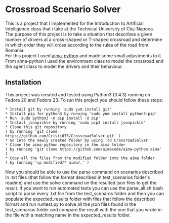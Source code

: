 # Crossroad Scenario Solver  
This is a project that I implemented for the Introduction to Artificial Intelligence class that i take at the Technical University of Cluj-Napoca.  
The purpose of this project is to take a situation that describes a given number of drivers at a cross-shaped or T-shaped crossroad and determine in which order they will cross according to the rules of the road from Romania.  
For this project I used [aima-python](https://github.com/aimacode/aima-python) and made some small adjustments to it.  
From aima-python I used the environment class to model the crossroad and the agent class to model the drivers and their behaviour.  

## Installation

This project was created and tested using Python3 (3.4.3) running on Fedora 20 and Fedora 23.
To run this project you should follow these steps:
```
* Install git by running 'sudo yum install git'
* Install pip for python3 by running 'sudo yum install python3-pip'
* Run 'sudo python3 -m pip install -U pip'
* Install jsonpickle by running 'sudo pip3 install jsonpickle'
* Clone this git repository
( by running 'git clone https://github.com/Cristi075/CrossroadSolver.git' )
* Go into the newly created folder by using 'cd CrossroadSolver'
* Clone the aima-python repository in the aima folder
( by running 'git clone https://github.com/aimacode/aima-python aima' )
* Copy all the files from the modified folder into the aima folder
( by running 'cp modified/* aima/.' )
```
Now you should be able to use the parse command on scenarios described in .txt files (that follow the format described in test_scenarios folder's readme) and use the solve command on the resulted json files to get the result.
If you want to run automated tests you can use the parse\_all.sh bash script to parse every \.txt file from the test\_scenaros folder and then you can populate the expected\_results folder with files that follow the described format and run runtest\.py to solve all the json files found in the test\_scenarios folder and compare the result with the one that you wrote in the file with a matching name in the expected\_results folder.